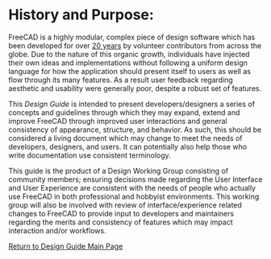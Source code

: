 # History and Purpose:

FreeCAD is a highly modular, complex piece of design software which has been developed for over [20 years](https://wiki.freecad.org/History) by volunteer contributors from across the globe. Due to the nature of this organic growth, individuals have injected their own ideas and implementations without following a uniform design language for how the application should present itself to users as well as flow through its many features. As a result user feedback regarding aesthetic and usability were generally poor, despite a robust set of features.

This *Design Guide* is intended to present developers/designers a series of concepts and guidelines through which they may expand, extend and improve FreeCAD through improved user interactions and general consistency of appearance, structure, and behavior. As such, this should be considered a living document which may change to meet the needs of developers, designers, and users. It can potentially also help those who write documentation use consistent terminology.

This guide is the product of a Design Working Group consisting of community members; ensuring decisions made regarding the User Interface and User Experience are consistent with the needs of people who actually use FreeCAD in both professional and hobbyist environments. This working group will also be involved with review of interface/experience related changes to FreeCAD to provide input to developers and maintainers regarding the merits and consistency of features which may impact interaction and/or workflows.

[Return to Design Guide Main Page](index.md)
